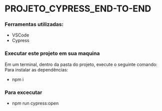 # PROJETO_CYPRESS_END-TO-END

### Ferramentas utilizadas:
- VSCode
- Cypress

### Executar este projeto em sua maquina
Em um terminal, dentro da pasta do projeto, execute o seguinte comando:
Para instalar as dependências:
- npm i

### Para excecutar 
- npm run cypress:open
